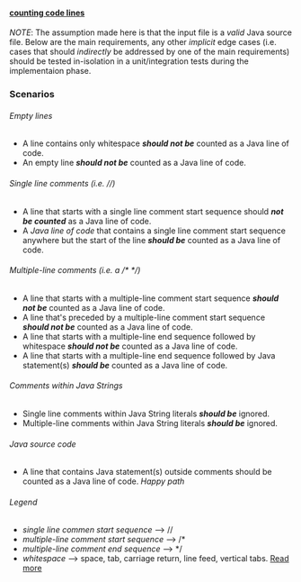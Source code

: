 #### [counting code lines](http://codekata.com/kata/kata13-counting-code-lines/)

_NOTE_: The assumption made here is that the input file is a *valid* Java source file. Below are the main requirements, any other _implicit_ edge cases (i.e. cases that should _indirectly_ be addressed by one of the main requirements) should be tested in-isolation in a unit/integration tests during the implementaion phase.

### Scenarios

###### Empty lines
- A line contains only whitespace **_should not be_** counted as a Java line of code.
- An empty line **_should not be_** counted as a Java line of code.

###### Single line comments (i.e. //)
- A line that starts with a single line comment start sequence should **_not be counted_** as a Java line of code.
- A _Java line of code_ that contains a single line comment start sequence anywhere but the start of the line **_should be_** counted as a Java line of code.

###### Multiple-line comments (i.e. a /* */)
- A line that starts with a multiple-line comment start sequence **_should not be_** counted as a Java line of code.
- A line that's preceded by a multiple-line comment start sequence **_should not be_** counted as a Java line of code.
- A line that starts with a multiple-line end sequence followed by whitespace **_should not be_** counted as a Java line of code.
- A line that starts with a multiple-line end sequence followed by Java statement(s) **_should be_** counted as a Java line of code. 

###### Comments within Java Strings
- Single line comments within Java String literals **_should be_** ignored.
- Multiple-line comments within Java String literals **_should be_** ignored.

###### Java source code
- A line that contains Java statement(s) outside comments should be counted as a Java line of code. _Happy path_


###### Legend
- _single line commen start sequence_ --> //
- _multiple-line comment start sequence_ --> /*
- _multiple-line comment end sequence_ --> */
- _whitespace_ --> space, tab, carriage return, line feed, vertical tabs. [Read more](http://en.wikipedia.org/wiki/Whitespace_%28programming_language%29)
